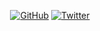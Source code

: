 <p align="center">
	<a href="https://github.com/Tim2906"><img src="https://img.shields.io/github/followers/terrytangyuan.svg?label=GitHub&style=social" alt="GitHub"></a>
	<a href="https://twitter.com/DreamingTim"><img src="https://img.shields.io/twitter/follow/TerryTangYuan?label=Twitter&style=social" alt="Twitter"></a>
</p>

